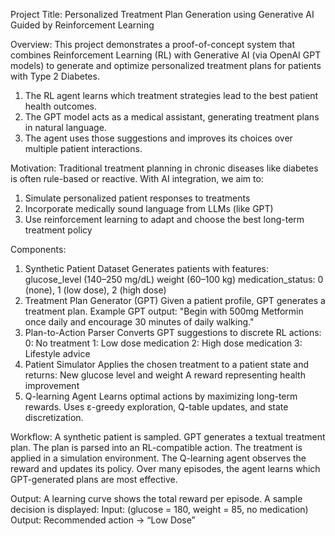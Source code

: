 Project Title: Personalized Treatment Plan Generation using Generative AI Guided by Reinforcement Learning

Overview:
This project demonstrates a proof-of-concept system that combines Reinforcement Learning (RL) with Generative AI (via OpenAI GPT models) to generate and optimize personalized treatment plans for patients with Type 2 Diabetes.
1. The RL agent learns which treatment strategies lead to the best patient health outcomes.
2. The GPT model acts as a medical assistant, generating treatment plans in natural language.
3. The agent uses those suggestions and improves its choices over multiple patient interactions.

Motivation:
Traditional treatment planning in chronic diseases like diabetes is often rule-based or reactive. With AI integration, we aim to:
1. Simulate personalized patient responses to treatments
2. Incorporate medically sound language from LLMs (like GPT)
3. Use reinforcement learning to adapt and choose the best long-term treatment policy

Components:
1. Synthetic Patient Dataset
    Generates patients with features:
        glucose_level (140–250 mg/dL)
        weight (60–100 kg)
        medication_status: 0 (none), 1 (low dose), 2 (high dose)
2. Treatment Plan Generator (GPT)
    Given a patient profile, GPT generates a treatment plan.
    Example GPT output:
        "Begin with 500mg Metformin once daily and encourage 30 minutes of daily walking."
3. Plan-to-Action Parser
    Converts GPT suggestions to discrete RL actions:
        0: No treatment
        1: Low dose medication
        2: High dose medication
        3: Lifestyle advice
4. Patient Simulator
    Applies the chosen treatment to a patient state and returns:
        New glucose level and weight
        A reward representing health improvement
5. Q-learning Agent
    Learns optimal actions by maximizing long-term rewards.
    Uses ε-greedy exploration, Q-table updates, and state discretization.

Workflow:
    A synthetic patient is sampled.
    GPT generates a textual treatment plan.
    The plan is parsed into an RL-compatible action.
    The treatment is applied in a simulation environment.
    The Q-learning agent observes the reward and updates its policy.
    Over many episodes, the agent learns which GPT-generated plans are most effective.

Output:
    A learning curve shows the total reward per episode.
    A sample decision is displayed:
        Input: (glucose = 180, weight = 85, no medication)
        Output: Recommended action → “Low Dose”
